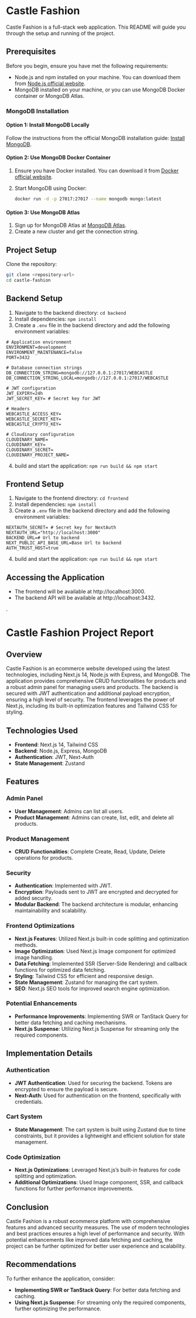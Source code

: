 # Castle Fashion

Castle Fashion is a full-stack web application. This README will guide you through the setup and running of the project.

## Prerequisites

Before you begin, ensure you have met the following requirements:

- Node.js and npm installed on your machine. You can download them from [Node.js official website](https://nodejs.org/).
- MongoDB installed on your machine, or you can use MongoDB Docker container or MongoDB Atlas.

### MongoDB Installation

#### Option 1: Install MongoDB Locally

Follow the instructions from the official MongoDB installation guide: [Install MongoDB](https://docs.mongodb.com/manual/installation/).

#### Option 2: Use MongoDB Docker Container

1. Ensure you have Docker installed. You can download it from [Docker official website](https://www.docker.com/).
2. Start MongoDB using Docker:

    ```bash
    docker run -d -p 27017:27017 --name mongodb mongo:latest
    ```

#### Option 3: Use MongoDB Atlas

1. Sign up for MongoDB Atlas at [MongoDB Atlas](https://www.mongodb.com/cloud/atlas).
2. Create a new cluster and get the connection string.

## Project Setup

Clone the repository:

```bash
git clone <repository-url>
cd castle-fashion
```


## Backend Setup

1. Navigate to the backend directory: 
```cd backend```
2. Install dependencies: 
```npm install```
3. Create a ```.env``` file in the backend directory and add the following environment variables:

```
# Application environment
ENVIRONMENT=development
ENVIRONMENT_MAINTENANCE=false
PORT=3432

# Database connection strings
DB_CONNECTION_STRING=mongodb://127.0.0.1:27017/WEBCASTLE
DB_CONNECTION_STRING_LOCAL=mongodb://127.0.0.1:27017/WEBCASTLE

# JWT configuration
JWT_EXPIRY=24h
JWT_SECRET_KEY= # Secret key for JWT

# Headers
WEBCASTLE_ACCESS_KEY=
WEBCASTLE_SECRET_KEY=
WEBCASTLE_CRYPTO_KEY=

# Cloudinary configuration
CLOUDINARY_NAME=
CLOUDINARY_KEY=
CLOUDINARY_SECRET=
CLOUDINARY_PROJECT_NAME=
```
4. build and start the application: ```npm run build && npm start```

## Frontend Setup

1. Navigate to the frontend directory: 
```cd frontend```
2. Install dependencies: 
```npm install```
3. Create a ```.env``` file in the backend directory and add the following environment variables:

```
NEXTAUTH_SECRET= # Secret key for NextAuth
NEXTAUTH_URL="http://localhost:3000"
BACKEND_URL=# Url to backend
NEXT_PUBLIC_API_BASE_URL=Base Url to backend
AUTH_TRUST_HOST=true
```
4. build and start the application: ```npm run build && npm start```

<!-- 
## Running with Docker
Alternatively, you can run the entire application using Docker Compose.


1. Ensure you have Docker and Docker Compose installed.
```cd frontend```
2. Build and run the application: 
```docker-compose up --build``` -->

## Accessing the Application
- The frontend will be available at http://localhost:3000.
- The backend API will be available at http://localhost:3432.

.

# Castle Fashion Project Report

## Overview

Castle Fashion is an ecommerce website developed using the latest technologies, including Next.js 14, Node.js with Express, and MongoDB. The application provides comprehensive CRUD functionalities for products and a robust admin panel for managing users and products. The backend is secured with JWT authentication and additional payload encryption, ensuring a high level of security. The frontend leverages the power of Next.js, including its built-in optimization features and Tailwind CSS for styling.

## Technologies Used

- **Frontend**: Next.js 14, Tailwind CSS
- **Backend**: Node.js, Express, MongoDB
- **Authentication**: JWT, Next-Auth
- **State Management**: Zustand

## Features

### Admin Panel

- **User Management**: Admins can list all users.
- **Product Management**: Admins can create, list, edit, and delete all products.

### Product Management

- **CRUD Functionalities**: Complete Create, Read, Update, Delete operations for products.

### Security

- **Authentication**: Implemented with JWT.
- **Encryption**: Payloads sent to JWT are encrypted and decrypted for added security.
- **Modular Backend**: The backend architecture is modular, enhancing maintainability and scalability.

### Frontend Optimizations

- **Next.js Features**: Utilized Next.js built-in code splitting and optimization methods.
- **Image Optimization**: Used Next.js Image component for optimized image handling.
- **Data Fetching**: Implemented SSR (Server-Side Rendering) and callback functions for optimized data fetching.
- **Styling**: Tailwind CSS for efficient and responsive design.
- **State Management**: Zustand for managing the cart system.
- **SEO**: Next.js SEO tools for improved search engine optimization.


### Potential Enhancements

- **Performance Improvements**: Implementing SWR or TanStack Query for better data fetching and caching mechanisms.
- **Next.js Suspense**: Utilizing Next.js Suspense for streaming only the required components.


## Implementation Details

### Authentication

- **JWT Authentication**: Used for securing the backend. Tokens are encrypted to ensure the payload is secure.
- **Next-Auth**: Used for authentication on the frontend, specifically with credentials.

### Cart System

- **State Management**: The cart system is built using Zustand due to time constraints, but it provides a lightweight and efficient solution for state management.

### Code Optimization

- **Next.js Optimizations**: Leveraged Next.js’s built-in features for code splitting and optimization.
- **Additional Optimizations**: Used Image component, SSR, and callback functions for further performance improvements.

## Conclusion

Castle Fashion is a robust ecommerce platform with comprehensive features and advanced security measures. The use of modern technologies and best practices ensures a high level of performance and security. With potential enhancements like improved data fetching and caching, the project can be further optimized for better user experience and scalability.

## Recommendations

To further enhance the application, consider:

- **Implementing SWR or TanStack Query**: For better data fetching and caching.
- **Using Next.js Suspense**: For streaming only the required components, further optimizing the performance.
